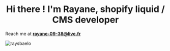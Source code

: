 <h1 align="center">Hi there ! I'm Rayane, shopify liquid / CMS developer  </h1>

 Reach me at **rayane-09-38@live.fr**

<p style"text-align:center;">
<img style"margin:auto;" align="center" src="https://github-readme-stats.vercel.app/api/top-langs?username=raysbaelo&show_icons=true&locale=en&layout=compact" alt="raysbaelo" /></p>

